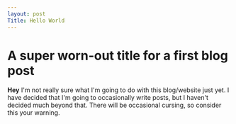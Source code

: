 ```yaml
---
layout: post
Title: Hello World
---
```


# A super worn-out title for a first blog post

**Hey** I'm not really sure what I'm going to do with this blog/website just yet.  I have decided that I'm going to occasionally write posts, but I haven't decided much beyond that.  There will be occasional cursing, so consider this your warning.
